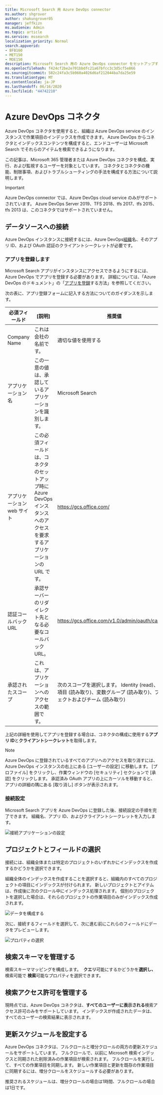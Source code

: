 ```yaml
---
title: Microsoft Search 用 Azure DevOps connector
ms.author: shgrover
author: shakungrover05
manager: jeffkizn
ms.audience: Admin
ms.topic: article
ms.service: mssearch
localization_priority: Normal
search.appverid:
- BFB160
- MET150
- MOE150
description: Microsoft Search 用の Azure DevOps connector をセットアップする
ms.openlocfilehash: f424cf2be2e701bbdfc21a67bfcc3c3d5cf5e866
ms.sourcegitcommit: 582c24fa3c5b960a4026d6af212044ba7da25e59
ms.translationtype: MT
ms.contentlocale: ja-JP
ms.lasthandoff: 06/16/2020
ms.locfileid: "44742210"
---
```

# <a name="azure-devops-connector"></a>Azure DevOps コネクタ

Azure DevOps コネクタを使用すると、組織は Azure DevOps service のインスタンスで作業項目のインデックスを作成できます。 Azure DevOps からコネクタとインデックスコンテンツを構成すると、エンドユーザーは Microsoft Search でそれらのアイテムを検索できるようになります。

この記事は、Microsoft 365 管理者または Azure DevOps コネクタを構成、実行、および監視するユーザーを対象としています。 コネクタとコネクタの機能、制限事項、およびトラブルシューティングの手法を構成する方法について説明します。

>[!IMPORTANT]
>Azure DevOps connector では、Azure DevOps cloud service のみがサポートされています。 Azure DevOps Server 2019、TFS 2018、tfs 2017、tfs 2015、tfs 2013 は、このコネクタではサポートされていません。

## <a name="connect-to-a-data-source"></a>データソースへの接続

Azure DevOps インスタンスに接続するには、Azure DevOps[組織](https://docs.microsoft.com/azure/devops/organizations/accounts/create-organization)名、そのアプリ ID、および OAuth 認証のクライアントシークレットが必要です。

### <a name="register-an-app"></a>アプリを登録します

Microsoft Search アプリがインスタンスにアクセスできるようにするには、Azure DevOps でアプリを登録する必要があります。 詳細については、「Azure DevOps のドキュメント」の「[アプリを登録](https://docs.microsoft.com/azure/devops/integrate/get-started/authentication/oauth?view=azure-devops#register-your-app)する方法」を参照してください。

次の表に、アプリ登録フォームに記入する方法についてのガイダンスを示します。

 **必須フィールド** | **[説明]**      | **推奨値**
--- | --- | ---
| Company Name         | これは会社の名前です。 | 適切な値を使用する   |
| アプリケーション名     | この一意の値は、承認しているアプリケーションを識別します。    | Microsoft Search     |
| アプリケーション web サイト  | この必須フィールドは、コネクタのセットアップ時に Azure DevOps インスタンスへのアクセスを要求するアプリケーションの URL です。  | <https://gcs.office.com/>                |
| 認証コールバック URL        | 承認サーバーのリダイレクト先となる必要なコールバック URL。 | <https://gcs.office.com/v1.0/admin/oauth/callback>|
| 承認されたスコープ | これは、アプリケーションへのアクセスの範囲です。 | 次のスコープを選択します。 Identity (read)、作業項目 (読み取り)、変数グループ (読み取り)、プロジェクトおよびチーム (読み取り)|

上記の詳細を使用してアプリを登録する場合は、コネクタの構成に使用する**アプリ ID**と**クライアントシークレット**を取得します。

>[!NOTE]
>Azure DevOps に登録されているすべてのアプリへのアクセスを取り消すには、Azure DevOps インスタンスの右上にある [ユーザーの設定] に移動します。 [プロファイル] をクリックし、作業ウィンドウの [セキュリティ] セクションで [承認] をクリックします。 承認済み OAuth アプリの上にカーソルを移動すると、アプリの詳細の隅にある [取り消し] ボタンが表示されます。

### <a name="connection-settings"></a>接続設定

Microsoft Search アプリを Azure DevOps に登録した後、接続設定の手順を完了できます。 組織名、アプリ ID、およびクライアントシークレットを入力します。

![接続アプリケーションの設定](media/ADO_Connection_settings_2.png)

## <a name="select-projects-and-fields"></a>プロジェクトとフィールドの選択

接続には、組織全体または特定のプロジェクトのいずれかにインデックスを作成するかどうかを選択できます。

組織全体のインデックスを作成することを選択すると、組織内のすべてのプロジェクトの項目にインデックスが付けられます。 新しいプロジェクトとアイテムは、作成後に次のクロール中にインデックス処理されます。 個別のプロジェクトを選択した場合は、それらのプロジェクトの作業項目のみがインデックス作成されます。

![データを構成する](media/ADO_Configure_data.png)

次に、接続するフィールドを選択して、次に進む前にこれらのフィールドにデータをプレビューします。

![プロパティの選択](media/ADO_choose_properties.png)

## <a name="manage-the-search-schema"></a>検索スキーマを管理する

検索スキーママッピングを構成します。  **クエリ**可能にするかどうかを**選択し、** 検索可能で **検索**可能なプロパティを選択できます。

## <a name="manage-search-permissions"></a>検索アクセス許可を管理する

現時点では、Azure DevOps コネクタは、**すべてのユーザーに表示される**検索アクセス許可のみをサポートしています。 インデックスが作成されたデータは、すべてのユーザーの検索結果に表示されます。

## <a name="set-the-refresh-schedule"></a>更新スケジュールを設定する

Azure DevOps コネクタは、フルクロールと増分クロールの両方の更新スケジュールをサポートしています。 フルクロールで、以前に Microsoft 検索インデックスと同期された削除済みの作業項目が検索されます。 フルクロールを実行して、すべての作業項目を同期します。 新しい作業項目と更新を既存の作業項目に同期するには、増分クロールをスケジュールする必要があります。

推奨されるスケジュールは、増分クロールの場合は1時間、フルクロールの場合は1日です。

